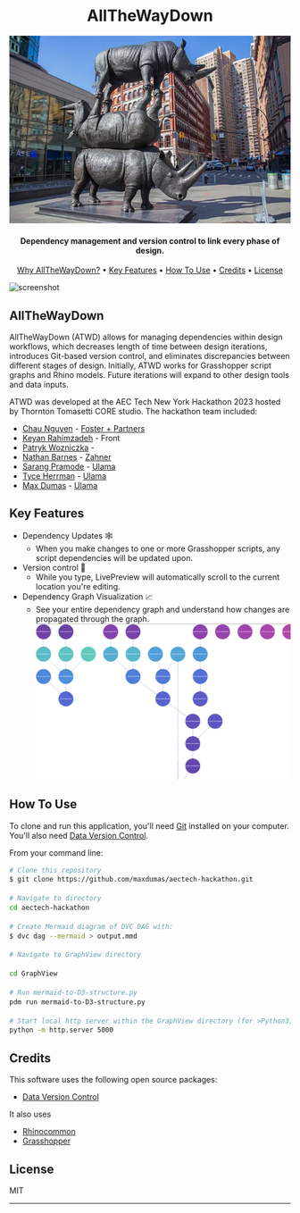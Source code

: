 <h1 align="center">
  <br>
  AllTheWayDown
  <br>
</h1>

![Rhinos ATWD](/Static/stacked-rhinos-sculpture.png)

<h4 align="center">Dependency management and version control to link every phase of design.</h4>

<p align="center">
  <a href="#why">Why AllTheWayDown?</a> •
  <a href="#key-features">Key Features</a> •
  <a href="#how-to-use">How To Use</a> •
  <a href="#credits">Credits</a> •
  <a href="#license">License</a>
</p>

![screenshot]()

## AllTheWayDown

AllTheWayDown (ATWD) allows for managing dependencies within design workflows, which decreases length of time between design iterations, introduces Git-based version control, and eliminates discrepancies between different stages of design.  Initially, ATWD works for Grasshopper script graphs and Rhino models. Future iterations will expand to other design tools and data inputs.  

ATWD was developed at the AEC Tech New York Hackathon 2023 hosted by Thornton Tomasetti CORE studio. The hackathon team included:
- [Chau Nguyen](https://github.com/minhchau1510) - [Foster + Partners](https://www.fosterandpartners.com)
- [Keyan Rahimzadeh](https://github.com/keyan-r) - Front
- [Patryk Wozniczka](https://github.com/patrykwoz) - 
- [Nathan Barnes](https://github.com/nathan-barnes) - [Zahner](https://www.azahner.com/)
- [Sarang Pramode](https://github.com/Sarang-Pramode) - [Ulama](https://ulama.tech)
- [Tyce Herrman](https://github.com/TyceHerrman) - [Ulama](https://ulama.tech)
- [Max Dumas](https://github.com/maxdumas) - [Ulama](https://ulama.tech)

## Key Features

* Dependency Updates 🕸️
  - When you make changes to one or more Grasshopper scripts, any script dependencies will be updated upon.
* Version control 🚧
  - While you type, LivePreview will automatically scroll to the current location you're editing.
* Dependency Graph Visualization 📈
  - See your entire dependency graph and understand how changes are propagated through the graph.
  ![graph](https://github.com/maxdumas/aectech-hackathon/blob/3d5c470ab543bf1c92de90c93ef8af67afe88dfd/GraphView%20Image.png)


## How To Use

To clone and run this application, you'll need [Git](https://git-scm.com) installed on your computer. You'll also need [Data Version Control](https://dvc.org/doc/install).

From your command line:

```bash
# Clone this repository
$ git clone https://github.com/maxdumas/aectech-hackathon.git

# Navigate to directory
cd aectech-hackathon

# Create Mermaid diagram of DVC DAG with:
$ dvc dag --mermaid > output.mmd

# Navigate to GraphView directory

cd GraphView

# Run mermaid-to-D3-structure.py
pdm run mermaid-to-D3-structure.py

# Start local http server within the GraphView directory (for >Python3)
python -m http.server 5000

```


## Credits

This software uses the following open source packages:

- [Data Version Control](https://dvc.org/)

It also uses

- [Rhinocommon](https://www.rhino3d.com)
- [Grasshopper](https://www.grasshopper3d.com)



## License

MIT

---

